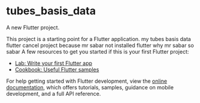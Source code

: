 # tubes_basis_data
A new Flutter project.

This project is a starting point for a Flutter application.
my tubes basis data flutter
cancel project because mr sabar not installed flutter
why mr sabar so sabar
A few resources to get you started if this is your first Flutter project:

- [Lab: Write your first Flutter app](https://docs.flutter.dev/get-started/codelab)
- [Cookbook: Useful Flutter samples](https://docs.flutter.dev/cookbook)

For help getting started with Flutter development, view the
[online documentation](https://docs.flutter.dev/), which offers tutorials,
samples, guidance on mobile development, and a full API reference.
